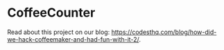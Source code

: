 # CoffeeCounter

Read about this project on our blog: https://codesthq.com/blog/how-did-we-hack-coffeemaker-and-had-fun-with-it-2/.
